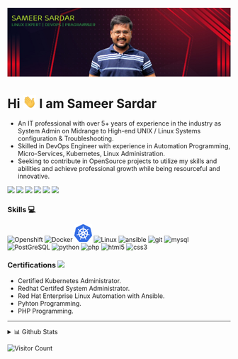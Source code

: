 ![alt text](https://github.com/sameer615/sameer615/blob/main/cover-git.jpg)

# Hi <img src="https://raw.githubusercontent.com/ABSphreak/ABSphreak/master/gifs/Hi.gif" width="30px"> I am Sameer Sardar

* An IT professional with over 5+ years of experience in the industry as System Admin on Midrange to High-end UNIX / Linux Systems configuration & Troubleshooting. 
* Skilled in DevOps Engineer with experience in Automation Programming, Micro-Services, Kubernetes, Linux Administration.
* Seeking to contribute in OpenSource projects to utilize my skills and abilities and achieve professional growth while being resourceful and innovative.

[<img height="70" src="https://img.icons8.com/doodle/480/000000/follow--v1.png" />][Hash]
[<img height="30" src="https://www.transparentpng.com/thumb/twitter/twitter-bird-logo-pictures-0.png" />][Twitter]
[<img height="30" src="https://www.transparentpng.com/thumb/linkedin/linkedin-icon-png-4.png" />][LinkedIn]
[<img height="30" src="https://www.transparentpng.com/thumb/facebook-logo-png/facebook-logo-free-download-transparent-3.png" />][Facebook]
[<img height="30" src="https://www.transparentpng.com/thumb/logo-instagram/z75gfy-instagram-logo-png.png" />][Instagram]
[<img height="30" src="https://www.transparentpng.com/thumb/email-logo/red-gmail-logo-png--Svs0aJ.png" />][Gmail]



### Skills 💻

<p align="left">
 <img src="https://www.google.com/url?sa=i&url=https%3A%2F%2Fen.m.wikipedia.org%2Fwiki%2FFile%3AOpenShift-LogoType.svg&psig=AOvVaw3sD5IEWjXMTb8AxkqZfn0p&ust=1701982759565000&source=images&cd=vfe&ved=0CBIQjRxqFwoTCPCqkoHa-4IDFQAAAAAdAAAAABAE" alt="Openshift" width="40" height="40"/>
<img src="https://cdn3.iconfinder.com/data/icons/logos-and-brands-adobe/512/97_Docker-512.png" alt="Docker" width="40" height="40"/>
<img src="https://github.com/kubernetes/kubernetes/blob/master/logo/logo.svg" alt="Kubernetes" width="40" height="40"/>
 <img src="https://www.freepnglogos.com/uploads/linux-png/image-linux-logo-recommended-games-wiki-2.png" alt="Linux"  height="40"/> 
 <img src="https://banner2.cleanpng.com/20180419/tre/kisspng-ansible-openshift-g2-technology-group-logo-configu-special-event-5ad8472b8c22b9.981464891524123435574.jpg" alt="ansible" height="40"/> 
 <img src="https://www.vectorlogo.zone/logos/git-scm/git-scm-icon.svg" alt="git" width="40" height="40"/> 
<img src="https://i.pinimg.com/originals/50/f1/58/50f1582a95bdac10f1c3fa295c8b947b.png" alt="mysql" width="40" height="40"/>
<img src="https://upload.wikimedia.org/wikipedia/commons/2/29/Postgresql_elephant.svg" alt="PostGreSQL" width="40" height="40"/>
<img src="https://cdn3.iconfinder.com/data/icons/logos-and-brands-adobe/512/267_Python-512.png" alt="python" width="40" height="40"/> 
<img src="https://www.php.net//images/logos/php-logo.svg" alt="php" width="40" height="40"/> 
<img src="https://upload.wikimedia.org/wikipedia/commons/thumb/6/61/HTML5_logo_and_wordmark.svg/512px-HTML5_logo_and_wordmark.svg.png" alt="html5" height="40"/> 
<img src="https://upload.wikimedia.org/wikipedia/commons/thumb/d/d5/CSS3_logo_and_wordmark.svg/1200px-CSS3_logo_and_wordmark.svg.png" alt="css3" height="40"/> 

 

</p>

### Certifications <img height="20"  src="https://img.icons8.com/carbon-copy/100/000000/certificate.png"/>

* Certified Kubernetes Administrator.
* Redhat Certifed System Administrator.
* Red Hat Enterprise Linux Automation with Ansible.
* Pyhton Programming.
* PHP Programming.

---


 <details>
<summary>📊 Github Stats</summary>

<p align="center"> <img src="https://github-readme-stats.vercel.app/api?username=sameer615&show_icons=true&theme=gotham" alt="Sameer Sardar | Stats" />

</details>


 ![Visitor Count](https://profile-counter.glitch.me/{sameer615}/count.svg)


[Twitter]: https://twitter.com/sameer_sardar00
[Gmail]: mailto:sameersardar2410@gmail.com
[Linkedin]: https://www.linkedin.com/in/sameer615
[Facebook]: https://www.facebook.com/sameer615
[Instagram]: https://www.facebook.com/sameer_sardar
[Hash]: #

<!--<h3 align="center">Show some &nbsp;❤️&nbsp; by starring some of the repositories!</h3> -->

